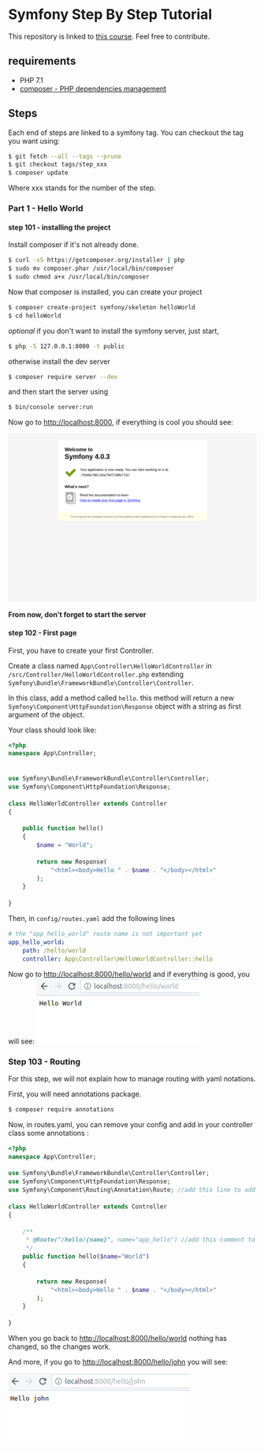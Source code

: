 # Symfony Step By Step Tutorial

This repository is linked to [this course](https://docs.google.com/presentation/d/1ZhjHsnr5ItrDmTUCDQmkaJ3nl1ZQcc6hFhSYKhpo0wE/edit?usp=sharing "presentation"). 
Feel free to contribute.

## requirements

- PHP 7.1
- [composer - PHP dependencies management](https://getcomposer.org/)




## Steps

Each end of steps are linked to a symfony tag. You can checkout the tag you want using:
```bash
$ git fetch --all --tags --prune
$ git checkout tags/step_xxx
$ composer update

```

Where xxx stands for the number of the step.


### Part 1 - Hello World

#### step 101 - installing the project

Install composer if it's not already done.
```bash
$ curl -sS https://getcomposer.org/installer | php
$ sudo mv composer.phar /usr/local/bin/composer
$ sudo chmod a+x /usr/local/bin/composer
```

Now that composer is installed, you can create your project

```bash
$ composer create-project symfony/skeleton helloWorld
$ cd helloWorld
```

_optional_ if you don't want to install the symfony server, just start,
```bash
$ php -S 127.0.0.1:8000 -t public
```

otherwise install the dev server

```bash
$ composer require server --dev
```
and then start the server using

```bash
$ bin/console server:run
```


Now go to [http://localhost:8000](http://localhost:8000), if everything is cool you should see: 


![Welcome to Symfony](./tutorial/step_101/welcome.png "Welcome to symfony.")


**From now, don't forget to start the server**
 
#### step 102 - First page

First, you have to create your first Controller. 

Create a class named `App\Controller\HelloWorldController` in `/src/Controller/HelloWorldController.php` extending 
`Symfony\Bundle\FrameworkBundle\Controller\Controller`.

In this class, add a method called `hello`. this method will return a new `Symfony\Component\HttpFoundation\Response` 
object with a string as first argument of the object. 

Your class should look like:
```php
<?php
namespace App\Controller;


use Symfony\Bundle\FrameworkBundle\Controller\Controller;
use Symfony\Component\HttpFoundation\Response;

class HelloWorldController extends Controller
{

    public function hello()
    {
        $name = "World";

        return new Response(
            "<html><body>Hello " . $name . "</body></html>"
        );
    }

}
```
Then, in `config/routes.yaml` add the following lines 

```yaml
# the "app_hello_world" route name is not important yet
app_hello_world:
    path: /hello/world
    controller: App\Controller\HelloWorldController::hello
```

Now go to [http://localhost:8000/hello/world](http://localhost:8000/hello/world) and if everything is good,
you will see: 
![Hello World](./tutorial/step_102/hello_world_result.png "hello world screenshot")

### Step 103 - Routing

For this step, we will not explain how to manage routing with yaml notations.

First, you will need annotations package.
```bash
$ composer require annotations
```

Now, in routes.yaml, you can remove your config and add in your controller class some annotations :
```php
<?php
namespace App\Controller;

use Symfony\Bundle\FrameworkBundle\Controller\Controller;
use Symfony\Component\HttpFoundation\Response;
use Symfony\Component\Routing\Annotation\Route; //add this line to add usage of Route class.

class HelloWorldController extends Controller
{

    /**
     * @Route("/hello/{name}", name="app_hello") //add this comment to annotations
     */
    public function hello($name="World")
    {

        return new Response(
            "<html><body>Hello " . $name . "</body></html>"
        );
    }

}

```

When you go back to [http://localhost:8000/hello/world](http://localhost:8000/hello/world) nothing has changed,
so the changes work.

And more, if you go to [http://localhost:8000/hello/john](http://localhost:8000/hello/john) you will see:

![Hello John](./tutorial/step_103/hello_john_result.png "hello john screenshot")

